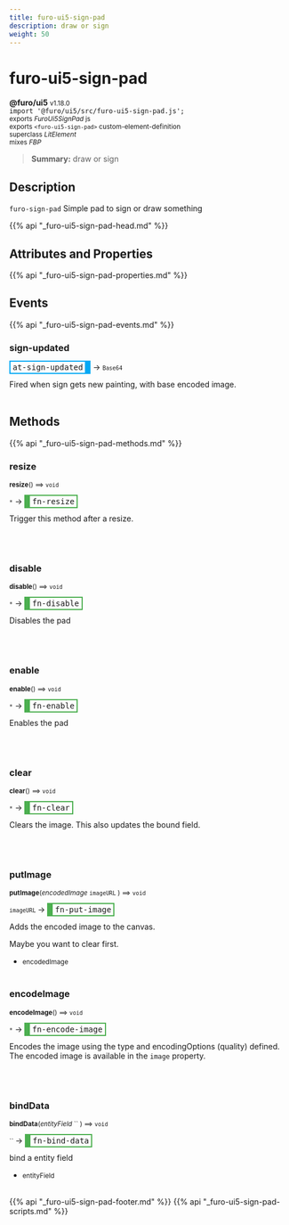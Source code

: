 ```yaml
---
title: furo-ui5-sign-pad
description: draw or sign
weight: 50
---
```


# furo-ui5-sign-pad
**@furo/ui5** <small>v1.18.0</small>
<br>`import '@furo/ui5/src/furo-ui5-sign-pad.js';`<small>
<br>exports *FuroUi5SignPad* js
<br>exports `<furo-ui5-sign-pad>` custom-element-definition
<br>superclass *LitElement*
<br> mixes *FBP*</small>

> **Summary:** draw or sign

## Description

`furo-sign-pad`
 Simple pad to sign or draw something

{{% api "_furo-ui5-sign-pad-head.md" %}}

## Attributes and Properties
{{% api "_furo-ui5-sign-pad-properties.md" %}}













## Events
{{% api "_furo-ui5-sign-pad-events.md" %}}

### **sign-updated**
<span  style="border-width:2px 10px 2px 2px; border-style: solid;border-color:  rgb(2, 168, 244);font-family:monospace; padding:2px 4px;">at-sign-updated</span>
→ <small>`Base64`</small>

Fired when sign gets new painting, with base encoded image.
<br><br>

## Methods
{{% api "_furo-ui5-sign-pad-methods.md" %}}



### **resize**
<small>**resize**() ⟹ `void`</small>

<small>`*`</small> →
<span  style="border-width:2px 2px 2px 10px; border-style: solid;border-color:  rgb(76, 175, 80);font-family:monospace; padding:2px 4px;">fn-resize</span>

Trigger this method after a resize.

<br><br>

### **disable**
<small>**disable**() ⟹ `void`</small>

<small>`*`</small> →
<span  style="border-width:2px 2px 2px 10px; border-style: solid;border-color:  rgb(76, 175, 80);font-family:monospace; padding:2px 4px;">fn-disable</span>

Disables the pad

<br><br>

### **enable**
<small>**enable**() ⟹ `void`</small>

<small>`*`</small> →
<span  style="border-width:2px 2px 2px 10px; border-style: solid;border-color:  rgb(76, 175, 80);font-family:monospace; padding:2px 4px;">fn-enable</span>

Enables the pad

<br><br>


### **clear**
<small>**clear**() ⟹ `void`</small>

<small>`*`</small> →
<span  style="border-width:2px 2px 2px 10px; border-style: solid;border-color:  rgb(76, 175, 80);font-family:monospace; padding:2px 4px;">fn-clear</span>

Clears the image. This also updates the bound field.

<br><br>

### **putImage**
<small>**putImage**(*encodedImage* `imageURL` ) ⟹ `void`</small>

<small>`imageURL` </small> →
<span  style="border-width:2px 2px 2px 10px; border-style: solid;border-color:  rgb(76, 175, 80);font-family:monospace; padding:2px 4px;">fn-put-image</span>

Adds the encoded image to the canvas.

Maybe you want to clear first.

- <small>encodedImage </small>
<br><br>

### **encodeImage**
<small>**encodeImage**() ⟹ `void`</small>

<small>`*`</small> →
<span  style="border-width:2px 2px 2px 10px; border-style: solid;border-color:  rgb(76, 175, 80);font-family:monospace; padding:2px 4px;">fn-encode-image</span>

Encodes the image using the type and encodingOptions (quality) defined.
The encoded image is available in the `image` property.

<br><br>

### **bindData**
<small>**bindData**(*entityField* `` ) ⟹ `void`</small>

<small>`` </small> →
<span  style="border-width:2px 2px 2px 10px; border-style: solid;border-color:  rgb(76, 175, 80);font-family:monospace; padding:2px 4px;">fn-bind-data</span>

bind a entity field

- <small>entityField </small>
<br><br>






{{% api "_furo-ui5-sign-pad-footer.md" %}}
{{% api "_furo-ui5-sign-pad-scripts.md" %}}
